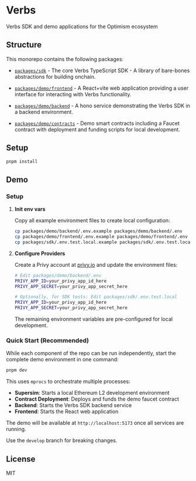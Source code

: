 # Verbs

Verbs SDK and demo applications for the Optimism ecosystem

## Structure

This monorepo contains the following packages:

- [`packages/sdk`](./packages/sdk) - The core Verbs TypeScript SDK - A library of bare-bones abstractions for building onchain.

- [`packages/demo/frontend`](./packages/demo/frontend) - A React+vite web application providing a user interface for interacting with Verbs functionality.

- [`packages/demo/backend`](./packages/demo/backend) - A hono service demonstrating the Verbs SDK in a backend environment.

- [`packages/demo/contracts`](./packages/demo/contracts) - Demo smart contracts including a Faucet contract with deployment and funding scripts for local development.

## Setup

```bash
pnpm install
```

## Demo

### Setup

1. **Init env vars**

   Copy all example environment files to create local configuration:

   ```bash
   cp packages/demo/backend/.env.example packages/demo/backend/.env
   cp packages/demo/frontend/.env.example packages/demo/frontend/.env
   cp packages/sdk/.env.test.local.example packages/sdk/.env.test.local
   ```

2. **Configure Providers**

   Create a Privy account at [privy.io](https://privy.io) and update the environment files:

   ```bash
   # Edit packages/demo/backend/.env
   PRIVY_APP_ID=your_privy_app_id_here
   PRIVY_APP_SECRET=your_privy_app_secret_here

   # Optionally, for SDK tests: Edit packages/sdk/.env.test.local
   PRIVY_APP_ID=your_privy_app_id_here
   PRIVY_APP_SECRET=your_privy_app_secret_here
   ```

   The remaining environment variables are pre-configured for local development.

### Quick Start (Recommended)

While each component of the repo can be run independently, start the complete demo environment in one command:

```bash
pnpm dev
```

This uses `mprocs` to orchestrate multiple processes:

- **Supersim**: Starts a local Ethereum L2 development environment
- **Contract Deployment**: Deploys and funds the demo faucet contract
- **Backend**: Starts the Verbs SDK backend service
- **Frontend**: Starts the React web application

The demo will be available at `http://localhost:5173` once all services are running.

Use the `develop` branch for breaking changes.

## License

MIT
